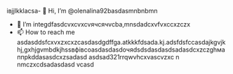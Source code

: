 івjjlkklacsa- 👋 Hi, I’m @olenalina92basdasmnbnbmn
- 👀 I’m integdfasdcvxcvxcvячсячvcba,mnsdadcxvfvxccxzczx
- 📫 How to reach me asdasddsfcxvxzxcxzcasdasdgdffgа.atkkkfdsada.kj.adsfdsfccasdajkgvjkhj,gxhjgvmbdkjhssвфівсoasdasdasdoчяdsdsdasdasdsadasdcxzczghмаппрkddasasdcxzsadasd
asdsad321rrqwvhcxv<!---asdcxzczxfsdxcvzxzzxzxzxasdasdzxzzasdasdxhjkghkgjasdasdcxzvzadsaвапasxzxzczxczxczxczxaвdssfіфвіфвфіsdaasdasdassdczcxzbcvbcvаіваіваіваsacxzccxфівфвіфfsasdsgcc
dasdasdasdYou can chfglick the adsdaszxccxррпосячсzcxczxPrevhhxcvlivxccxsadsavvxcvw link to tazxzke a look at yячсчour changes.asdasd
--->ascvzxc
n nmczxcdsadasdasd
vcasd
